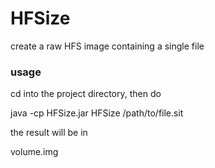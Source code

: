 # HFSize
create a raw HFS image containing a single file

### usage

cd into the project directory, then do

java -cp HFSize.jar HFSize /path/to/file.sit

the result will be in
              
volume.img

